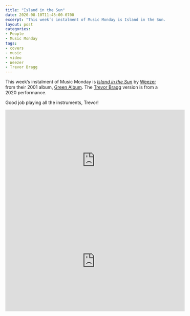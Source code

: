 ```yaml
---
title: "Island in the Sun"
date: 2020-08-10T11:45:00-0700
excerpt: "This week’s instalment of Music Monday is Island in the Sun. The 2001 Weezer original and a 2020 cover by Trevor Bragg."
layout: post
categories:
- People
- Music Monday
tags:
- covers
- music
- video
- Weezer
- Trevor Bragg
---
```

This week’s instalment of Music Monday is [_Island in the Sun_](https://en.wikipedia.org/wiki/Island_in_the_Sun_(Weezer_song)) by
[Weezer](http://weezer.com/) from their 2001 album,
[Green Album](https://en.wikipedia.org/wiki/Weezer_(Green_Album)). The [Trevor Bragg](https://www.youtube.com/channel/UCklo2D-YdxppQwR7LxLo4ww)
version is from a 2020 performance.

Good job playing all the instruments, Trevor!

<div class="video-container">
<iframe width="560" height="315" src="https://www.youtube.com/embed/erG5rgNYSdk" frameborder="0" allowfullscreen title="Video: Island in the Sun by Weezer"></iframe>
</div>

<div class="video-container">
<iframe width="560" height="315" src="https://www.youtube.com/embed/MIUUmLagaM4" frameborder="0" allowfullscreen title="Video: Island in the Sun by Trevor Bragg"></iframe>
</div>
